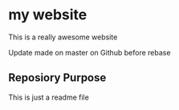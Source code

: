 # my website
This is a really awesome website

Update made on master on Github before rebase

## Reposiory Purpose
This is just a readme file



